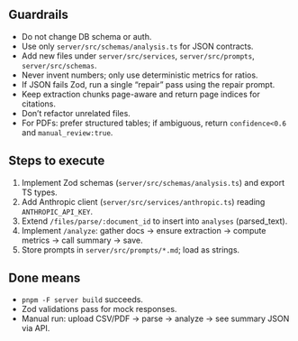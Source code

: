 ## Guardrails
- Do not change DB schema or auth.
- Use only `server/src/schemas/analysis.ts` for JSON contracts.
- Add new files under `server/src/services`, `server/src/prompts`, `server/src/schemas`.
- Never invent numbers; only use deterministic metrics for ratios.
- If JSON fails Zod, run a single “repair” pass using the repair prompt.
- Keep extraction chunks page-aware and return page indices for citations.
- Don’t refactor unrelated files.
- For PDFs: prefer structured tables; if ambiguous, return `confidence<0.6` and `manual_review:true`.


## Steps to execute
1) Implement Zod schemas (`server/src/schemas/analysis.ts`) and export TS types.
2) Add Anthropic client (`server/src/services/anthropic.ts`) reading `ANTHROPIC_API_KEY`.
3) Extend `/files/parse/:document_id` to insert into `analyses` (parsed_text).
4) Implement `/analyze`: gather docs → ensure extraction → compute metrics → call summary → save.
5) Store prompts in `server/src/prompts/*.md`; load as strings.

## Done means
- `pnpm -F server build` succeeds.
- Zod validations pass for mock responses.
- Manual run: upload CSV/PDF → parse → analyze → see summary JSON via API.